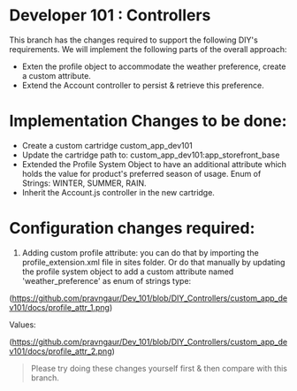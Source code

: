 # Developer 101 : Controllers

This branch has the changes required to support the following DIY's requirements. We will implement the following parts of the overall approach:

* Exten the profile object to accommodate the weather preference, create a custom attribute.
* Extend the Account controller to persist & retrieve this preference.

# Implementation Changes to be done:

* Create a custom cartridge custom_app_dev101
* Update the cartridge path to: custom_app_dev101:app_storefront_base
* Extended the Profile System Object to have an additional attribute which holds the value for product's preferred season of usage. Enum of Strings: WINTER, SUMMER, RAIN. 
* Inherit the Account.js controller in the new cartridge.

# Configuration changes required:
1) Adding custom profile attribute: you can do that by importing the profile_extension.xml file in sites folder.
Or do that manually by updating the profile system object to add a custom attribute named 'weather_preference' as enum of strings type:

(https://github.com/pravngaur/Dev_101/blob/DIY_Controllers/custom_app_dev101/docs/profile_attr_1.png)

Values:

(https://github.com/pravngaur/Dev_101/blob/DIY_Controllers/custom_app_dev101/docs/profile_attr_2.png)

> Please try doing these changes yourself first & then compare with this branch.

